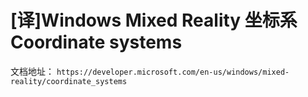 # [译]Windows Mixed Reality 坐标系 Coordinate systems
文档地址：
`https://developer.microsoft.com/en-us/windows/mixed-reality/coordinate_systems`
